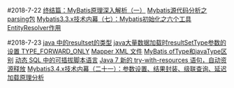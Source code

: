 #2018-7-22
[终结篇：MyBatis原理深入解析（一）](https://www.jianshu.com/p/ec40a82cae28)
[Mybatis源代码分析之parsing包](https://www.cnblogs.com/sunzhenchao/p/3161093.html)
[Mybatis3.3.x技术内幕（七）：Mybatis初始化之六个工具](https://my.oschina.net/zudajun/blog/668596)
[EntityResolver作用](https://blog.csdn.net/sicofield/article/details/79282918)
 
#2018-7-23
[java 中的resultset的类型](https://www.cnblogs.com/tianguook/p/3383045.html)
[java大量数据加载时resultSetType参数的设置 TYPE_FORWARD_ONLY](https://blog.csdn.net/10km/article/details/50404694)
[Mapper XML 文件](http://www.mybatis.org/mybatis-3/zh/sqlmap-xml.html)
[MyBatis ofType和javaType区别](https://blog.csdn.net/u013216156/article/details/78642920/)
[动态 SQL 中的可插拔脚本语言](http://www.mybatis.org/mybatis-3/zh/dynamic-sql.html)
[Java 7 新的 try-with-resources 语句，自动资源释放](https://www.oschina.net/question/12_10706)
[Mybatis3.4.x技术内幕（二十一）：参数设置、结果封装、级联查询、延迟加载原理分析](https://my.oschina.net/zudajun/blog/747283)